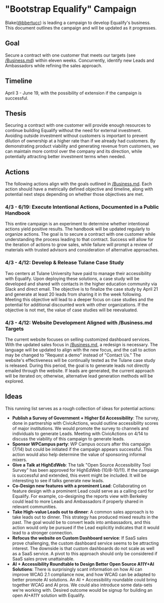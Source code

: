 # "Bootstrap Equalify" Campaign

Blake([@bbertucc](https://github.com/bbertucc)) is leading a campaign to develop Equalify's business. This document outlines the campaign and will be updated as it progresses.

## Goal

Secure a contract with one customer that meets our targets (see [/Business.md](/Business.md)) within eleven weeks. Concurrently, identify new Leads and Ambassadors while refining the sales approach.

## Timeline

April 3 - June 19, with the possibility of extension if the campaign is successful.

## Thesis

Securing a contract with one customer will provide enough resources to continue building Equalify without the need for external investment. Avoiding outside investment without customers is important to prevent dilution of ownership at a higher rate than if we already had customers. By demonstrating product viability and generating revenue from customers, we can maintain more control over the company and its direction, while potentially attracting better investment terms when needed.

## Actions

The following actions align with the goals outlined in [/Business.md](/Business.md). Each action should have a metrically defined objective and timeline, along with potential next steps depending on whether those objectives are met.

### 4/3 - 6/19: Execute Intentional Actions, Documented in a Public Handbook

This entire campaign is an experiment to determine whether intentional actions yield positive results. The handbook will be updated regularly to organize actions. The goal is to secure a contract with one customer while understanding the process leading to that contract. Success will allow for the iteration of actions to grow sales, while failure will prompt a review of materials with trusted advisors and consideration of alternative approaches.

### 4/3 - 4/12: Develop & Release Tulane Case Study

Two centers at Tulane University have paid to manage their accessibility with Equalify. Upon deploying these solutions, a case study will be developed and shared with contacts in the higher education community via Slack and direct email. The objective is to finalize the case study by April 21 and generate at least 20 leads from sharing it in the week following. Meeting this objective will lead to a deeper focus on case studies and the potential for additional discounted work with other organizations. If the objective is not met, the value of case studies will be reevaluated.

### 4/3 - 4/12: Website Development Aligned with /Business.md Targets

The current website focuses on selling customized dashboard services. With the updated sales focus in [/Business.md](/Business.md), a redesign is necessary. The language will be updated to align with the new focus, and the call to action may be changed to "Request a demo" instead of "Contact Us." The website's effectiveness will be continually tested as the Tulane case study is released. During this period, the goal is to generate leads not directly emailed through the website. If leads are generated, the current approach will be iterated on; otherwise, alternative lead generation methods will be explored.

## Ideas

This running list serves as a rough collection of ideas for potential actions:

- **Publish a Survey of Government + Higher Ed Accessibility**: The survey, done in partnership with CivicActions, would outline accessibility scores of major institutions. We would promote the survey to channels and individuals to generate Leads. Meeting with CivicActions on 4/14 to discuss the viability of this campaign to generate leads.
- **Sponsor WPCampus party**: WP Campus occurs after this campaign (7/14) but could be initiated if the campaign appears successful. This action would also help determine the value of sponsoring informal mixers.
- **Give a Talk at HighEdWeb**: The talk "Open Source Accessibility Tool Survey" has been approved for HighEdWeb (10/8-10/11). If the campaign is successful and extended, this event might be included. It will be interesting to see if talks generate new leads.
- **Co-Design new features with a prominent Lead**: Collaborating on feature design with a prominent Lead could serve as a calling card for Equalify. For example, co-designing the reports view with Berkeley could lead to more Leads and Ambassadors if properly shared in relevant communities.
- **Take High-value Leads out to dinner**: A common sales approach is to take leads out to dinner. This strategy has produced mixed results in the past. The goal would be to convert leads into ambassadors, and this action would only be pursued if the Lead explicitly indicates that it would lead to a stronger connection.
- **Refocus the website on Custom Dashboard service**: If SaaS sales prove challenging, the custom dashboard service seems to be attracting interest. The downside is that custom dashboards do not scale as well as a SaaS service. A pivot to this approach should only be considered if SaaS sales prove unattainable.
- **AI + Accessibility Roundtable to Design Better Open Source A11Y+AI Solutions**: There is surprisingly scant information on how AI can improve WCAG 2.1 compliance now, and how WCAG can be adapted to better promote AI solutions. An AI + Accessibility roundable could bring together WCAG and AI pros. We could also introduce some data-sets we're working with. Desired outcome would be signup for building an open AI+A11Y solution with Equalify.
